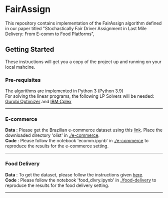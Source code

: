 # FairAssign
This repository contains implementation of the FairAssign algorithm defined in our paper titled "Stochastically Fair Driver Assignment in Last Mile Delivery: From E-comm to Food Platforms", 

## Getting Started
These instructions will get you a copy of the project up and running on your local mahcine.

### Pre-requisites
The algorithms are implemented in Python 3 (Python 3.9)     
For solving the linear programs, the following LP Solvers will be needed: [Gurobi Optimizer](https://www.gurobi.com/downloads/) and [IBM Cplex](https://www.ibm.com/products/ilog-cplex-optimization-studio)

---

### E-commerce 
**Data** : Please get the Brazilian e-commerce dataset using this [link](https://www.kaggle.com/datasets/olistbr/brazilian-ecommerce). Place the downloaded directory 'olist' in [./e-commerce](e-commerce).     
**Code** : Please follow the notebook 'ecomm.ipynb' in [./e-commerce](e-commerce) to reproduce the results for the e-commerce setting. 

---

### Food Delivery 
**Data** : To get the dataset, please follow the instructions given [here](what?).   
**Code** : Please follow the notebook 'food_dlvry.ipynb' in [./food-delivery](food-delivery) to reproduce the results for the food delivery setting.

---

